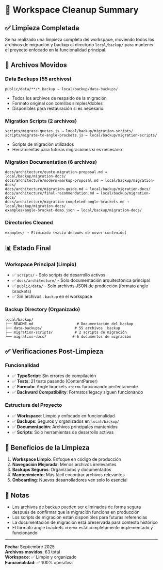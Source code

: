 # 🧹 Workspace Cleanup Summary

## ✅ Limpieza Completada

Se ha realizado una limpieza completa del workspace, moviendo todos los archivos de migración y backup al directorio `local/backup/` para mantener el proyecto enfocado en la funcionalidad principal.

## 📁 Archivos Movidos

### Data Backups (55 archivos)
```
public/data/**/*.backup → local/backup/data-backups/
```
- Todos los archivos de respaldo de la migración
- Formato original con comillas simples/dobles
- Disponibles para restauración si es necesario

### Migration Scripts (2 archivos)
```
scripts/migrate-quotes.js → local/backup/migration-scripts/
scripts/migrate-to-angle-brackets.js → local/backup/migration-scripts/
```
- Scripts de migración utilizados
- Herramientas para futuras migraciones si es necesario

### Migration Documentation (6 archivos)
```
docs/architecture/quote-migration-proposal.md → local/backup/migration-docs/
docs/architecture/modern-markup-proposal.md → local/backup/migration-docs/
docs/architecture/migration-guide.md → local/backup/migration-docs/
docs/architecture/final-recommendation.md → local/backup/migration-docs/
docs/architecture/migration-completed-angle-brackets.md → local/backup/migration-docs/
examples/angle-bracket-demo.json → local/backup/migration-docs/
```

### Directories Cleaned
```
examples/ → Eliminado (vacío después de mover contenido)
```

## 📊 Estado Final

### Workspace Principal (Limpio)
- ✅ `scripts/` - Solo scripts de desarrollo activos
- ✅ `docs/architecture/` - Solo documentación arquitectónica principal
- ✅ `public/data/` - Solo archivos JSON de producción (formato angle brackets)
- ✅ Sin archivos `.backup` en el workspace

### Backup Directory (Organizado)
```
local/backup/
├── README.md                    # Documentación del backup
├── data-backups/               # 55 archivos .backup
├── migration-scripts/          # 2 scripts de migración
└── migration-docs/            # 6 documentos de migración
```

## ✅ Verificaciones Post-Limpieza

### Funcionalidad
- ✅ **TypeScript**: Sin errores de compilación
- ✅ **Tests**: 21 tests pasando (ContentParser)
- ✅ **Formato**: Angle brackets `<term>` funcionando perfectamente
- ✅ **Backward Compatibility**: Formatos legacy siguen funcionando

### Estructura del Proyecto
- ✅ **Workspace**: Limpio y enfocado en funcionalidad
- ✅ **Backups**: Seguros y organizados en `local/backup/`
- ✅ **Documentación**: Archivos principales mantenidos
- ✅ **Scripts**: Solo herramientas de desarrollo activas

## 🎯 Beneficios de la Limpieza

1. **Workspace Limpio**: Enfoque en código de producción
2. **Navegación Mejorada**: Menos archivos irrelevantes
3. **Backups Seguros**: Organizados y documentados
4. **Mantenimiento**: Más fácil encontrar archivos relevantes
5. **Onboarding**: Nuevos desarrolladores ven solo lo esencial

## 📝 Notas

- Los archivos de backup pueden ser eliminados de forma segura después de confirmar que la migración funciona en producción
- Los scripts de migración están disponibles para futuras referencias
- La documentación de migración está preservada para contexto histórico
- El formato angle brackets `<term>` está completamente implementado y funcionando

---

**Fecha**: Septiembre 2025  
**Archivos movidos**: 63 total  
**Workspace**: ✅ Limpio y organizado  
**Funcionalidad**: ✅ 100% operativa